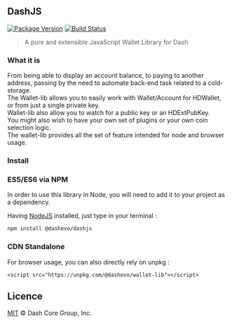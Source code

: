 ## DashJS

[![Package Version](https://img.shields.io/github/package-json/v/dashevo/wallet-lib.svg?&style=flat-square)](https://www.npmjs.org/package/@dashevo/wallet-lib)
[![Build Status](https://img.shields.io/travis/com/dashevo/wallet-lib.svg?branch=master&style=flat-square)](https://travis-ci.com/dashevo/wallet-lib)

> A pure and extensible JavaScript Wallet Library for Dash

### What it is 

From being able to display an account balance, to paying to another address, passing by the need to automate back-end task related to a cold-storage.  
The Wallet-lib allows you to easily work with Wallet/Account for HDWallet, or from just a single private key.  
Wallet-lib also allow you to watch for a public key or an HDExtPubKey.  
You might also wish to have your own set of plugins or your own coin selection logic.  
The wallet-lib provides all the set of feature intended for node and browser usage.  

### Install

### ES5/ES6 via NPM

In order to use this library in Node, you will need to add it to your project as a dependency.

Having [NodeJS](https://nodejs.org/) installed, just type in your terminal : 

```sh
npm install @dashevo/dashjs
```

### CDN Standalone

For browser usage, you can also directly rely on unpkg :  

```
<script src="https://unpkg.com/@dashevo/wallet-lib"></script>
```



## Licence

[MIT](https://github.com/dashevo/wallet-lib/blob/master/LICENCE.md) © Dash Core Group, Inc.

